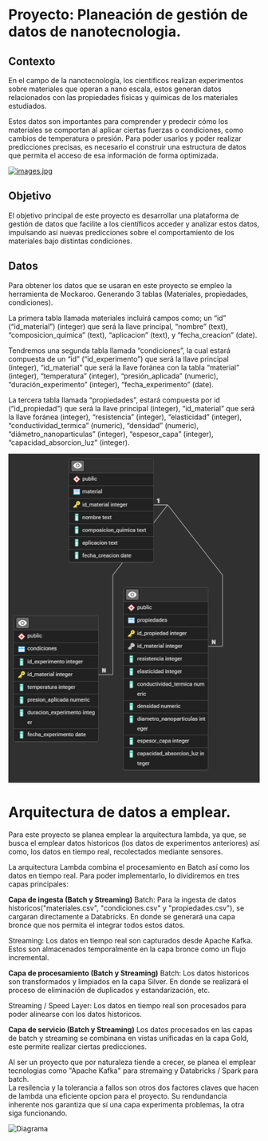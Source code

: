 # Proyecto: Planeación de gestión de datos de nanotecnologia. 

## Contexto
En el campo de la nanotecnología, los científicos realizan experimentos sobre materiales que operan a nano escala, estos generan datos relacionados con las propiedades físicas y químicas de los materiales estudiados.

Estos datos son importantes para comprender y predecir cómo los materiales se comportan al aplicar ciertas fuerzas o condiciones, como cambios de temperatura o presión. Para poder usarlos y poder realizar predicciones precisas, es necesario el construir una estructura de datos que permita el acceso de esa información de forma optimizada.

[![images.jpg](https://i.postimg.cc/1zY0ddD1/images.jpg)](https://postimg.cc/McVjMds9)

## Objetivo
El objetivo principal de este proyecto es desarrollar una plataforma de gestión de datos que facilite a los científicos acceder y analizar estos datos, impulsando así nuevas predicciones sobre el comportamiento de los materiales bajo distintas condiciones.  

## Datos

Para obtener los datos que se usaran en este proyecto se empleo la herramienta de Mockaroo. Generando 3 tablas (Materiales, propiedades, condiciones). 

La primera tabla llamada materiales incluirá campos como; un “id” (“id_material”) (integer) que será la llave principal, “nombre” (text), “composicion_quimica” (text), “aplicacion” (text), y “fecha_creacion” (date). 

Tendremos una segunda tabla llamada “condiciones”, la cual estará compuesta de un “id” (“id_experimento”) que será la llave principal (integer), “id_material” que será la llave foránea con la tabla “material” (integer), “temperatura” (integer), “presión_aplicada” (numeric), “duración_experimento” (integer), “fecha_experimento” (date).   

La tercera tabla llamada “propiedades”, estará compuesta por id (“id_propiedad”) que será la llave principal (integer), “id_material” que será la llave foránea (integer), “resistencia” (integer), “elasticidad” (integer), “conductividad_termica” (numeric), “densidad” (numeric), “diámetro_nanoparticulas” (integer), “espesor_capa” (integer), “capacidad_absorcion_luz” (integer).  

![EBD](Data/EBD.png)

# Arquitectura de datos a emplear. 

Para este proyecto se planea emplear la arquitectura lambda, ya que, se busca el emplear datos historicos (los datos de experimentos anteriores) así como, los datos en tiempo real, recolectados mediante sensores. 

La arquitectura Lambda combina el procesamiento en Batch así como los datos en tiempo real. Para poder implementarlo, lo dividiremos en tres capas principales: 

**Capa de ingesta (Batch y Streaming)**
Batch: Para la ingesta de datos historicos("materiales.csv", "condiciones.csv" y "propiedades.csv"), se cargaran directamente a Databricks. En donde se generará una capa bronce que nos permita el integrar todos estos datos. 

Streaming: Los datos en tiempo real son capturados desde Apache Kafka. Estos son almacenados temporalmente en la capa bronce como un flujo incremental.

**Capa de procesamiento (Batch y Streaming)**
Batch: Los datos historicos son transformados y limpiados en la capa Silver. En donde se realizará el proceso de eliminación de duplicados y estandarización, etc. 

Streaming / Speed Layer: Los datos en tiempo real son procesados para poder alinearse con los datos historicos.  

**Capa de servicio (Batch y Streaming)**
Los datos procesados en las capas de batch y streaming se combinana en vistas unificadas en la capa Gold, este permite realizar ciertas predicciones. 

Al ser un proyecto que por naturaleza tiende a crecer, se planea el emplear tecnologias como "Apache Kafka" para stremaing y Databricks / Spark para batch.  
La resilencia y la tolerancia a fallos son otros dos factores claves que hacen de lambda una eficiente opcion para el proyecto. Su rendundancia inherente nos garantiza que sí una capa experimenta problemas, la otra siga funcionando. 

![Diagrama](https://github.com/JaimeMoc/Plataforma_de_gestion_de_datos_de_Nanotecnologia/blob/79c6c7fe847591c9a2a2fcad7f92900933099fba/Lambda_Architecture_Diagram.png)
